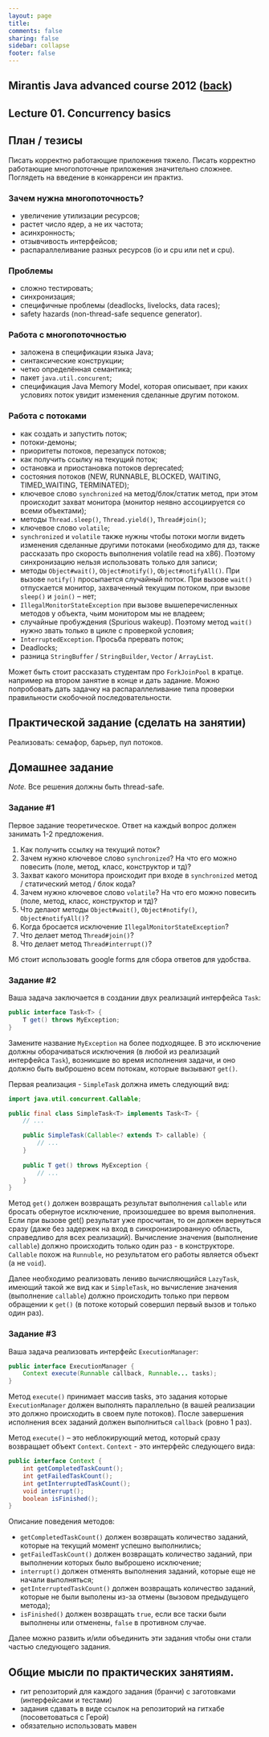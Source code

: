 ```yaml
---                                                                                                                     
layout: page                                                                                                            
title:                                                                                                                  
comments: false                                                                                                         
sharing: false                                                                                                          
sidebar: collapse
footer: false                                                                                                           
---
```

## Mirantis Java advanced course 2012 ([back](index.html))
## Lecture 01. Concurrency basics

## План / тезисы

Писать корректно работающие приложения тяжело. 
Писать корректно работающие многопоточные приложения значительно сложнее. 
Поглядеть на введение в конкарренси ин практиз.

### Зачем нужна многопоточность?
* увеличение утилизации ресурсов;  
* растет число ядер, а не их частота;
* асинхронность; 
* отзывчивость интерфейсов; 
* распараллеливание разных ресурсов (io и cpu или net и cpu).

### Проблемы

* сложно тестировать;
* синхронизация;
* специфичные проблемы (deadlocks, livelocks, data races);
* safety hazards (non-thread-safe sequence generator).

### Работа с многопоточностью

* заложена в спецификации языка Java;
* синтаксические конструкции;
* четко определённая семантика;
* пакет `java.util.concurent`;
* спецификация Java Memory Model, которая описывает, при каких условиях поток увидит изменения сделанные другим потоком.

### Работа с потоками

* как создать и запустить поток;
* потоки-демоны;
* приоритеты потоков, перезапуск потоков;
* как получить ссылку на текущий поток;
* остановка и приостановка потоков deprecated;
* состояния потоков (NEW, RUNNABLE, BLOCKED, WAITING, TIMED_WAITING, TERMINATED);
* ключевое слово `synchronized` на метод/блок/статик метод, при этом происходит захват монитора (монитор неявно ассоциируется со всеми объектами);
* методы `Thread.sleep()`, `Thread.yield()`,  `Thread#join()`;
* ключевое слово `volatile`;
* `synchronized` и `volatile` также нужны чтобы потоки могли видеть изменения сделанные другими потоками (необходимо для дз, также рассказать про скорость выполнения volatile read на x86).  Поэтому синхронизацию нельзя использовать только для записи;
* методы `Object#wait()`, `Object#notify()`, `Object#notifyAll()`. При вызове `notify()` просыпается случайный поток. При вызове `wait()` отпускается монитор, захваченный текущим потоком, при вызове `sleep()` и `join()` – нет;
* `IllegalMonitorStateException` при вызове вышеперечисленных методов у объекта, чьим монитором мы не владеем;
* случайные пробуждения (Spurious wakeup).  Поэтому метод `wait()` нужно звать только в цикле с проверкой условия;
* `InterruptedException`. Просьба прервать поток;
* Deadlocks;
* разница `StringBuffer` / `StringBuilder`, `Vector` / `ArrayList`.

Может быть стоит рассказать студентам про `ForkJoinPool` в кратце. например на втором занятие в конце и дать задание. Можно попробовать дать задачку на распараллеливание типа проверки правильности скобочной последовательности.

## Практической задание (сделать на занятии)
 
Реализовать: семафор, барьер, пул потоков.

## Домашнее задание

*Note.* Все решения должны быть thread-safe. 

### Задание #1

Первое задание теоретическое. Ответ на каждый вопрос должен занимать 1-2 предложения. 

1. Как получить ссылку на текущий поток?
2. Зачем нужно ключевое слово `synchronized`? На что его можно повесить (поле, метод, класс, конструктор и тд)?
3. Захват какого монитора происходит при входе в `synchronized` метод / статический метод / блок кода?
4. Зачем нужно ключевое слово `volatile`? На что его можно повесить (поле, метод, класс, конструктор и тд)?
5. Что делают методы `Object#wait()`, `Object#notify()`, `Object#notifyAll()`?
6. Когда бросается исключение `IllegalMonitorStateException`?
7. Что делает метод `Thread#join()`?
8. Что делает метод `Thread#interrupt()`?

Мб стоит использовать google forms для сбора ответов для удобства.

### Задание #2 

Ваша задача заключается в создании двух реализаций интерфейса `Task`:

```java
public interface Task<T> {
    T get() throws MyException;
}
```

Замените название `MyException` на более подходящее. В это исключение должны оборачиваться исключения 
(в любой из реализаций интерфейса `Task`), возникшие во время исполнения задачи, 
и оно должно быть выброшено всем потокам, которые вызывают `get()`.

Первая реализация - `SimpleTask` должна иметь следующий вид:

```java
import java.util.concurrent.Callable;

public final class SimpleTask<T> implements Task<T> {
    // ...

    public SimpleTask(Callable<? extends T> callable) {
        // ...
    }
    
    public T get() throws MyException {
        // ...
    }
}
```

Метод `get()` должен возвращать результат выполнения `callable` или бросать обернутое исключение,
произошедшее во время выполнения. Если при вызове get() результат уже просчитан, то он должен вернуться сразу
(даже без задержек на вход в синхронизированную область, справедливо для всех реализаций). 
Вычисление значения (выполнение `callable`) должно происходить только один раз - в конструкторе.
`Callable` похож на `Runnuble`, но результатом его работы является объект (а не `void`). 

Далее необходимо реализовать лениво вычисляющийся `LazyTask`, имеющий такой же вид как и `SimpleTask`,
но вычисление значения (выполнение `callable`) должно происходить только при первом обращении к `get()`
(в потоке который совершил первый вызов и только один раз).
   

### Задание #3 
Ваша задача реализовать интерфейс `ExecutionManager`: 

```java
public interface ExecutionManager {
    Context execute(Runnable callback, Runnable... tasks);
}
```

Метод `execute()` принимает массив tasks, это задания которые `ExecutionManager` должен выполнять параллельно
(в вашей реализации это должно происходить в своем пуле потоков). 
После завершения исполнения всех заданий должен выполниться `callback` (ровно 1 раз). 

Метод `execute()` – это неблокирующий метод, который сразу возвращает объект `Context`.
`Context` - это интерфейс следующего вида: 

```java
public interface Context {
    int getCompletedTaskCount(); 
    int getFailedTaskCount(); 
    int getInterruptedTaskCount(); 
    void interrupt(); 
    boolean isFinished(); 
}
```
Описание поведения методов:

* `getCompletedTaskCount()` должен возвращать количество заданий, которые на текущий момент успешно выполнились;
* `getFailedTaskCount()` должен возвращать количество заданий, при выполнении которых было выброшено исключение; 
* `interrupt()` должен отменять выполнения заданий, которые еще не начали выполняться;
* `getInterruptedTaskCount()` должен возвращать количество заданий, которые не были выполены из-за отмены (вызовом предыдущего метода); 
* `isFinished()` должен возвращать `true`, если все таски были выполнены или отменены, `false` в противном случае.  

Далее можно развить и/или объединить эти задания чтобы они стали частью следующего задания.

## Общие мысли по практических занятиям.

* гит репозиторий для каждого задания (бранчи) с заготовками (интерфейсами и тестами)
* задания сдавать в виде ссылок на репозиторий на гитхабе (посоветоваться с Герой)
* обязательно использовать мавен
